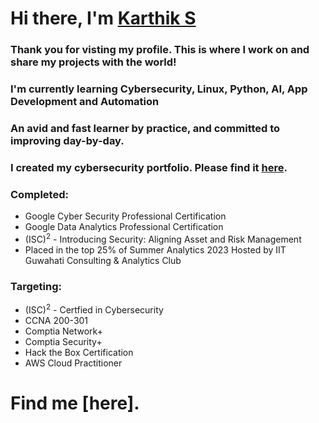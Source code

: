 # Hi there, I'm [Karthik S](https://github.com/Base-Karthik-S/)

### Thank you for visting my profile. This is where I work on and share my projects with the world!<br/>
### I'm currently learning Cybersecurity, Linux, Python, AI, App Development and Automation<br/>
### An avid and fast learner by practice, and committed to improving day-by-day.
### I created my cybersecurity portfolio. Please find it [here](https://github.com/Base-Karthik-S/Cybersecurity_Portfolio-Karthik-S).<br/>

### Completed:
- Google Cyber Security Professional Certification
- Google Data Analytics Professional Certification
- (ISC)<sup>2</sup> - Introducing Security: Aligning Asset and Risk Management
- Placed in the top 25% of Summer Analytics 2023 Hosted by IIT Guwahati Consulting & Analytics Club 

### Targeting:
- (ISC)<sup>2</sup> - Certfied in Cybersecurity
- CCNA 200-301
- Comptia Network+
- Comptia Security+
- Hack the Box Certification
- AWS Cloud Practitioner

# Find me [here].
